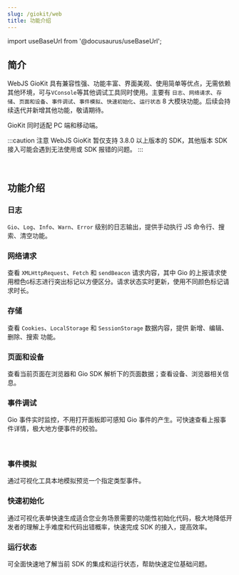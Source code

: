 ```yaml
---
slug: /giokit/web
title: 功能介绍
---
```


import useBaseUrl from '@docusaurus/useBaseUrl';

## 简介

WebJS GioKit 具有兼容性强、功能丰富、界面美观、使用简单等优点，无需依赖其他环境，可与`VConsole`等其他调试工具同时使用。主要有 `日志`、`网络请求`、`存储`、`页面和设备`、`事件调试`、`事件模拟`、`快速初始化`、`运行状态` 8 大模块功能。后续会持续迭代并新增其他功能，敬请期待。

GioKit 同时适配 PC 端和移动端。

:::caution 注意
WebJS GioKit 暂仅支持 3.8.0 以上版本的 SDK，其他版本 SDK 接入可能会遇到无法使用或 SDK 报错的问题。
:::

<ImageLoader path="img/giokit/web/pc-overview" width="65%" />&nbsp;&nbsp;&nbsp;&nbsp;&nbsp;&nbsp;&nbsp;&nbsp;
<ImageLoader path="img/giokit/web/n-overview" height="50%" width="30%" />

## 功能介绍

### 日志

`Gio`、`Log`、`Info`、`Warn`、`Error` 级别的日志输出，提供手动执行 JS 命令行、搜索、清空功能。
<ImageLoader path="img/giokit/web/pc-log" width="65%" />&nbsp;&nbsp;&nbsp;&nbsp;&nbsp;&nbsp;&nbsp;&nbsp;
<ImageLoader path="img/giokit/web/n-log" height="50%" width="30%" />

### 网络请求

查看 `XMLHttpRequest`、`Fetch` 和 `sendBeacon` 请求内容，其中 Gio 的上报请求使用橙色`G`标志进行突出标记以方便区分。请求状态实时更新，使用不同颜色标记请求时长。
<ImageLoader path="img/giokit/web/pc-network" width="65%" />&nbsp;&nbsp;&nbsp;&nbsp;&nbsp;&nbsp;&nbsp;&nbsp;
<ImageLoader path="img/giokit/web/n-network" height="50%" width="30%" />

### 存储

查看 `Cookies`、`LocalStorage` 和 `SessionStorage` 数据内容，提供 新增、编辑、删除、搜索 功能。
<ImageLoader path="img/giokit/web/pc-storage" width="65%" />&nbsp;&nbsp;&nbsp;&nbsp;&nbsp;&nbsp;&nbsp;&nbsp;
<ImageLoader path="img/giokit/web/n-storage" height="50%" width="30%" />

### 页面和设备

查看当前页面在浏览器和 Gio SDK 解析下的页面数据；查看设备、浏览器相关信息。
<ImageLoader path="img/giokit/web/pc-system" width="65%" />&nbsp;&nbsp;&nbsp;&nbsp;&nbsp;&nbsp;&nbsp;&nbsp;
<ImageLoader path="img/giokit/web/n-system" height="50%" width="30%" />

### 事件调试

Gio 事件实时监控，不用打开面板即可感知 Gio 事件的产生。可快速查看上报事件详情，极大地方便事件的校验。
<ImageLoader path="img/giokit/web/pc-monitor" width="65%" />&nbsp;&nbsp;&nbsp;&nbsp;&nbsp;&nbsp;&nbsp;&nbsp;
<ImageLoader path="img/giokit/web/n-monitor" height="50%" width="30%" />
<br /><br />
<ImageLoader path="img/giokit/web/pc-debug" width="65%" />&nbsp;&nbsp;&nbsp;&nbsp;&nbsp;&nbsp;&nbsp;&nbsp;
<ImageLoader path="img/giokit/web/n-debug" height="50%" width="30%" />

### 事件模拟

通过可视化工具本地模拟预览一个指定类型事件。
<ImageLoader path="img/giokit/web/pc-mockevent" width="65%" />&nbsp;&nbsp;&nbsp;&nbsp;&nbsp;&nbsp;&nbsp;&nbsp;
<ImageLoader path="img/giokit/web/n-mockevent" height="50%" width="30%" />

### 快速初始化

通过可视化表单快速生成适合您业务场景需要的功能性初始化代码，极大地降低开发者的理解上手难度和代码出错概率，快速完成 SDK 的接入，提高效率。
<ImageLoader path="img/giokit/web/pc-quickinit" width="65%" />&nbsp;&nbsp;&nbsp;&nbsp;&nbsp;&nbsp;&nbsp;&nbsp;
<ImageLoader path="img/giokit/web/n-quickinit" height="50%" width="30%" />

### 运行状态

可全面快速地了解当前 SDK 的集成和运行状态，帮助快速定位基础问题。
<ImageLoader path="img/giokit/web/pc-status" width="65%" />&nbsp;&nbsp;&nbsp;&nbsp;&nbsp;&nbsp;&nbsp;&nbsp;
<ImageLoader path="img/giokit/web/n-status" height="50%" width="30%" />
